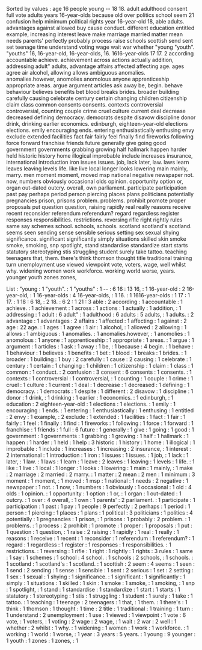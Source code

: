 Sorted by values :
age 16 people young -- 18 18. adult adulthood consent full vote adults years 16-year-olds because old over politics school seem 21 confusion help minimum political rights year 16-year-old 18, able adults. advantages against allowed buy cause conduct. different education entitled example, increasing interest leave make marriage married matter mean needs parents' perfectly probably process raise schools scottish send sent set teenage time understand voting wage wait war whether "young "youth". "youths" 16, 16-year-old, 16-year-olds, 16. 1616-year-olds 17 17. 2 according accountable achieve. achievement across actions actually addition, addressing adult" adults, advantage affairs affected affecting age. ages agree air alcohol, allowing allows ambiguous anomalies. anomalies.however, anomolies anomolous anyone apprenticeship appropriate areas. argue argument articles ask away be, begin. behave behaviour believes benefits bet blood breaks brides. broader building carefully causing celebrate century certain changing children citizenship claim class common consents consents. contexts controversial controversial, counting couple crime cruel culture current deal decrease decreased defining democracy. democrats despite disavow discipline donor drink, drinking earlier economics. edinburgh, eighteen-year-old elections elections. emily encouraging ends. entering enthusiastically enthusing envy exclude extended facilities fact fair fairly feel finally find fireworks following force forward franchise friends future generally give going good government governments grabbing growing half hallmark happen harder held historic history home illogical improbable include increases insurance, international introduction iron issues issues. job, lack later, law. laws learn leaves leaving levels life. like live local longer looks lowering main mainly, marry. men moment moment, moved msp national negative newspaper not. now, numbers obviously occasional olds opinion. opportunity option or, organ out-dated outcry. overall, own parliament. participate participation past pay perhaps period person piercing places plans politicians potentially pregnancies prison, prisons problem. problems. prohibit promote proper proposals put question question, raising rapidly real really reasons receive recent reconsider referendum referendum? regard regardless register responses responsibilities. restrictions. reversing rifle right rightly rules same say schemes school. schools, schools. scotland scotland's scotland. seems seen sending sense sensible serious setting sex sexual shying significance. significant significantly simply situations skilled skin smoke smoke, smoking, snp spotlight, stand standardise standardize start starts statutory stereotyping stis struggling student surely take tattoo. teaching teenagers that, them. there's think thomson thought title traditional training turn unemployment use viewed viewpoint vote, voters, wage, well whilst why. widening women work workforce. working world worse, years. younger youth zones zones, 

List :
"young : 1
"youth". : 1
"youths" : 1
-- : 6
16 : 13
16, : 1
16-year-old : 2
16-year-old, : 1
16-year-olds : 4
16-year-olds, : 1
16. : 1
1616-year-olds : 1
17 : 1
17. : 1
18 : 6
18, : 2
18. : 6
2 : 1
21 : 3
able : 2
according : 1
accountable : 1
achieve. : 1
achievement : 1
across : 1
actions : 1
actually : 1
addition, : 1
addressing : 1
adult : 6
adult" : 1
adulthood : 6
adults : 5
adults, : 1
adults. : 2
advantage : 1
advantages : 2
affairs : 1
affected : 1
affecting : 1
against : 2
age : 22
age. : 1
ages : 1
agree : 1
air : 1
alcohol, : 1
allowed : 2
allowing : 1
allows : 1
ambiguous : 1
anomalies. : 1
anomalies.however, : 1
anomolies : 1
anomolous : 1
anyone : 1
apprenticeship : 1
appropriate : 1
areas. : 1
argue : 1
argument : 1
articles : 1
ask : 1
away : 1
be, : 1
because : 4
begin. : 1
behave : 1
behaviour : 1
believes : 1
benefits : 1
bet : 1
blood : 1
breaks : 1
brides. : 1
broader : 1
building : 1
buy : 2
carefully : 1
cause : 2
causing : 1
celebrate : 1
century : 1
certain : 1
changing : 1
children : 1
citizenship : 1
claim : 1
class : 1
common : 1
conduct. : 2
confusion : 3
consent : 6
consents : 1
consents. : 1
contexts : 1
controversial : 1
controversial, : 1
counting : 1
couple : 1
crime : 1
cruel : 1
culture : 1
current : 1
deal : 1
decrease : 1
decreased : 1
defining : 1
democracy. : 1
democrats : 1
despite : 1
different : 2
disavow : 1
discipline : 1
donor : 1
drink, : 1
drinking : 1
earlier : 1
economics. : 1
edinburgh, : 1
education : 2
eighteen-year-old : 1
elections : 1
elections. : 1
emily : 1
encouraging : 1
ends. : 1
entering : 1
enthusiastically : 1
enthusing : 1
entitled : 2
envy : 1
example, : 2
exclude : 1
extended : 1
facilities : 1
fact : 1
fair : 1
fairly : 1
feel : 1
finally : 1
find : 1
fireworks : 1
following : 1
force : 1
forward : 1
franchise : 1
friends : 1
full : 6
future : 1
generally : 1
give : 1
going : 1
good : 1
government : 1
governments : 1
grabbing : 1
growing : 1
half : 1
hallmark : 1
happen : 1
harder : 1
held : 1
help : 3
historic : 1
history : 1
home : 1
illogical : 1
improbable : 1
include : 1
increases : 1
increasing : 2
insurance, : 1
interest : 2
international : 1
introduction : 1
iron : 1
issues : 1
issues. : 1
job, : 1
lack : 1
later, : 1
law. : 1
laws : 1
learn : 1
leave : 2
leaves : 1
leaving : 1
levels : 1
life. : 1
like : 1
live : 1
local : 1
longer : 1
looks : 1
lowering : 1
main : 1
mainly, : 1
make : 2
marriage : 2
married : 2
marry. : 1
matter : 2
mean : 2
men : 1
minimum : 3
moment : 1
moment, : 1
moved : 1
msp : 1
national : 1
needs : 2
negative : 1
newspaper : 1
not. : 1
now, : 1
numbers : 1
obviously : 1
occasional : 1
old : 4
olds : 1
opinion. : 1
opportunity : 1
option : 1
or, : 1
organ : 1
out-dated : 1
outcry. : 1
over : 4
overall, : 1
own : 1
parents' : 2
parliament. : 1
participate : 1
participation : 1
past : 1
pay : 1
people : 9
perfectly : 2
perhaps : 1
period : 1
person : 1
piercing : 1
places : 1
plans : 1
political : 3
politicians : 1
politics : 4
potentially : 1
pregnancies : 1
prison, : 1
prisons : 1
probably : 2
problem. : 1
problems. : 1
process : 2
prohibit : 1
promote : 1
proper : 1
proposals : 1
put : 1
question : 1
question, : 1
raise : 2
raising : 1
rapidly : 1
real : 1
really : 1
reasons : 1
receive : 1
recent : 1
reconsider : 1
referendum : 1
referendum? : 1
regard : 1
regardless : 1
register : 1
responses : 1
responsibilities. : 1
restrictions. : 1
reversing : 1
rifle : 1
right : 1
rightly : 1
rights : 3
rules : 1
same : 1
say : 1
schemes : 1
school : 4
school. : 1
schools : 2
schools, : 1
schools. : 1
scotland : 1
scotland's : 1
scotland. : 1
scottish : 2
seem : 4
seems : 1
seen : 1
send : 2
sending : 1
sense : 1
sensible : 1
sent : 2
serious : 1
set : 2
setting : 1
sex : 1
sexual : 1
shying : 1
significance. : 1
significant : 1
significantly : 1
simply : 1
situations : 1
skilled : 1
skin : 1
smoke : 1
smoke, : 1
smoking, : 1
snp : 1
spotlight, : 1
stand : 1
standardise : 1
standardize : 1
start : 1
starts : 1
statutory : 1
stereotyping : 1
stis : 1
struggling : 1
student : 1
surely : 1
take : 1
tattoo. : 1
teaching : 1
teenage : 2
teenagers : 1
that, : 1
them. : 1
there's : 1
think : 1
thomson : 1
thought : 1
time : 2
title : 1
traditional : 1
training : 1
turn : 1
understand : 2
unemployment : 1
use : 1
viewed : 1
viewpoint : 1
vote : 6
vote, : 1
voters, : 1
voting : 2
wage : 2
wage, : 1
wait : 2
war : 2
well : 1
whether : 2
whilst : 1
why. : 1
widening : 1
women : 1
work : 1
workforce. : 1
working : 1
world : 1
worse, : 1
year : 3
years : 5
years. : 1
young : 9
younger : 1
youth : 1
zones : 1
zones, : 1
